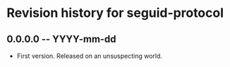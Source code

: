 # Revision history for seguid-protocol

## 0.0.0.0 -- YYYY-mm-dd

* First version. Released on an unsuspecting world.
